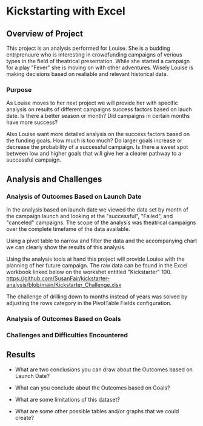# Kickstarting with Excel

## Overview of Project
This project is an analysis performed for Louise.  She is a budding entrprenuure who is interesting in crowdfunding campaigns of verious types in the field of theatrical presentation.  While she started a campaign for a play "Fever" she is moving on with other adventures.  Wisely Louise is making decisions based on realiable and relevant historical data.

### Purpose
As Louise moves to her next project we will provide her with specific analysis on results of different campaigns success factors based on lauch date.  Is there a better season or month?  Did campaigns in certain months have more success?

Also Louise want more detailed analysis on the success factors based on the funding goals.  How much is too much?  Do larger goals increase or decrease the probability of a successful campaign.  Is there a sweet spot between low and higher goals that will give her a clearer pathway to a successful campaign.

## Analysis and Challenges

### Analysis of Outcomes Based on Launch Date
In the analysis based on launch date we viewed the data set by month of the campaign launch and looking at the "successful", "Failed", and "canceled" campaigns.  The scope of the analysis was theatrical campaigns over the complete timefame of the data available.

Using a pivot table to narrow and filter the data and the accompanying chart we can clearly show the results of this analysis.

Using the analysis tools at hand this project will provide Louise with the planning of her future campaign.
The raw data can be found in the Excel workbook linked below on the workshet entitled "Kickstarter"
100. https://github.com/SusanFair/kickstarter-analysis/blob/main/Kickstarter_Challenge.xlsx

The challenge of drilling down to months instead of years was solved by adjusting the rows category in the PivotTable Fields configuration. 



### Analysis of Outcomes Based on Goals

### Challenges and Difficulties Encountered

## Results

- What are two conclusions you can draw about the Outcomes based on Launch Date?

- What can you conclude about the Outcomes based on Goals?

- What are some limitations of this dataset?

- What are some other possible tables and/or graphs that we could create?
